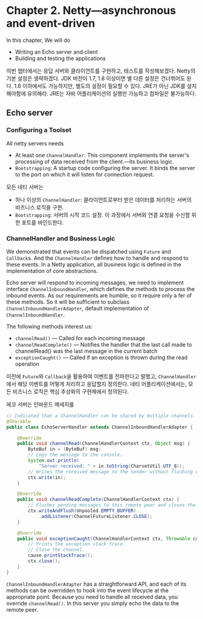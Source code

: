 # Chapter 2. Netty—asynchronous and event-driven

In this chapter, We will do 

- Writing an Echo server and client 
- Building and testing the applications

이번 챕터에서는 응답 서버와 클라이언트를 구현하고, 테스트를 작성해보겠다. 
Netty의 기본 설정은 생략하겠다. JDK  버전이 1.7, 1.8 이상이면 별 다른 설정은 건너뛰어도 된다. 1.6 이하에서도 가능하지만, 별도의 설정이 필요할 수 있다. 
JRE가 아닌 JDK를 설치해야함에 유의해라. JRE는 자바 어플리케이션의 실행만 가능하고 컴파일은 불가능하다. 

## Echo server

### Configuring a Toolset

All netty servers needs

- At least one `ChannelHandler`: This component implements the server's processing of data received from the client.—its business logic.
- `Bootstrapping`: A startup code configuring the server. It binds the server to the port on which it will listen for connection request. 

모든 네티 서버는

- 하나 이상의 `ChannelHandler`: 클라이언트로부터 받은 데이터를 처리하는 서버의 비즈니스 로직을 구현. 
- `Bootstrapping`: 서버의 시작 코드 설정. 이 과정에서 서버와 연결 요청을 수신할 위한 포트를 바인드한다. 

### ChannelHandler and Business Logic

We demonstrated that events can be dispatched using `Future` and `Callback`s. 
And the `ChannelHandler` defines how to handle and respond to these events.
In a Netty application, all business logic is defined in the implementation of core abstractions.

Echo server will respond to incoming messages, we need to implement interface `ChannelInboundHandler`, which defines the methods to process the inbound events.
As our requirements are humble, so it require only a fer of these methods. So it will be sufficient to subclass `ChannelInboundHandlerAdapter`, default implementation of `ChannelInboundHandler`. 

The following methods interest us:
- `channelRead()` — Called for each incoming message
- `channelReadComplete()` — Notifies the handler that the last call made to channelRead() was the last message in the current batch
- `exceptionCaught()` — Called if an exception is thrown during the read operation

이전에 `Future`와 `Callback`을 활용하여 이벤트를 전파한다고 말했고, `ChannelHandler`에서 해당 이벤트를 어떻게 처리하고 응답할지 정의한다.
네티 어플리케이션에서는, 모든 비즈니스 로직은 핵심 추상화의 구현체에서 정의된다.

에코 서버는 인바운드 메세지를 

```java
// Indicated that a ChannelHandler can be shared by multiple channels.
@Sharable
public class EchoServerHandler extends ChannelInboundHandlerAdapter {

	@Override
	public void channelRead(ChannelHandlerContext ctx, Object msg) {
		ByteBuf in = (ByteBuf) msg;
		// Logs the message to the console.
		System.out.println(
			"Server received: " + in.toString(CharsetUtil.UTF_8));
		// Writes the received message to the sender without flushing outbound message.
		ctx.write(in);
	}

	@Override
	public void channelReadComplete(ChannelHandlerContext ctx) {
		// Flushes pending messages to this remote peer and closes the channel.
		ctx.writeAndFlush(Unpooled.EMPTY_BUFFER)
			.addListener(ChannelFutureListener.CLOSE);
	}

	@Override
	public void exceptionCaught(ChannelHandlerContext ctx, Throwable cause) throws Exception {
		// Prints the exception stack trace.
		// Close the channel.
		cause.printStackTrace();
		ctx.close();
	}
}
```

`ChannelInboundHandlerAdapter` has a straightforward API, and each of its methods can be overridden to hook into the event lifecycle at the appropriate point.
Because you need to handle all received data, you override `channelRead()`. 
In this server you simply echo the data to the remote peer.







